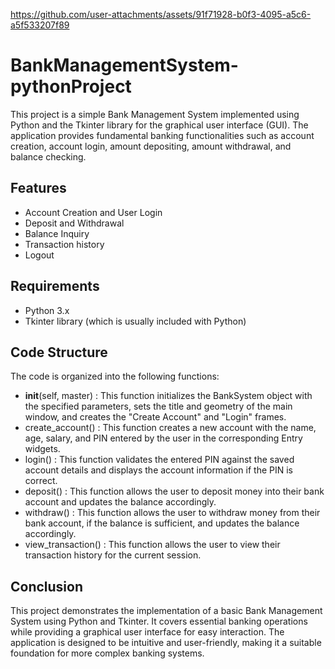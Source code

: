 





https://github.com/user-attachments/assets/91f71928-b0f3-4095-a5c6-a5f533207f89


# BankManagementSystem-pythonProject
This project is a simple Bank Management System implemented using Python and the Tkinter library for the graphical user interface (GUI). The application provides fundamental banking functionalities such as account creation, account login, amount depositing, amount withdrawal, and balance checking.

## Features
+ Account Creation and User Login
+ Deposit and Withdrawal
+ Balance Inquiry
+ Transaction history
+ Logout

## Requirements
+ Python 3.x
+ Tkinter library (which is usually included with Python)

## Code Structure
The code is organized into the following functions:

+ __init__(self, master) : This function initializes the BankSystem object with the specified parameters, sets the title and geometry of the main window, and creates the "Create Account" and "Login" frames.
+ create_account() : This function creates a new account with the name, age, salary, and PIN entered by the user in the corresponding Entry widgets.
+ login() : This function validates the entered PIN against the saved account details and displays the account information if the PIN is correct.
+ deposit() : This function allows the user to deposit money into their bank account and updates the balance accordingly.
+ withdraw() : This function allows the user to withdraw money from their bank account, if the balance is sufficient, and updates the balance accordingly.
+ view_transaction() : This function allows the user to view their transaction history for the current session.

 ## Conclusion
This project demonstrates the implementation of a basic Bank Management System using Python and Tkinter. It covers essential banking operations while providing a graphical user interface for easy interaction. The application is designed to be intuitive and user-friendly, making it a suitable foundation for more complex banking systems.

